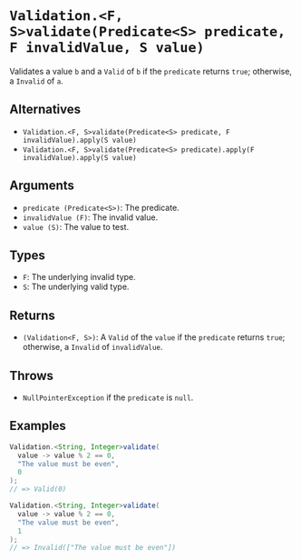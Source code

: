 # `Validation.<F, S>validate(Predicate<S> predicate, F invalidValue, S value)`

Validates a value `b` and a `Valid` of `b` if the `predicate` returns `true`; otherwise, a `Invalid` of `a`.

## Alternatives

* `Validation.<F, S>validate(Predicate<S> predicate, F invalidValue).apply(S value)`
* `Validation.<F, S>validate(Predicate<S> predicate).apply(F invalidValue).apply(S value)`

## Arguments

* `predicate (Predicate<S>)`: The predicate.
* `invalidValue (F)`: The invalid value.
* `value (S)`: The value to test.

## Types

* `F`: The underlying invalid type.
* `S`: The underlying valid type.

## Returns

* `(Validation<F, S>)`: A `Valid` of the `value` if the `predicate` returns `true`; otherwise, a `Invalid` of `invalidValue`.

## Throws

* `NullPointerException` if the `predicate` is `null`.

## Examples

```java
Validation.<String, Integer>validate(
  value -> value % 2 == 0,
  "The value must be even",
  0
);
// => Valid(0)

Validation.<String, Integer>validate(
  value -> value % 2 == 0,
  "The value must be even",
  1
);
// => Invalid(["The value must be even"])
```

